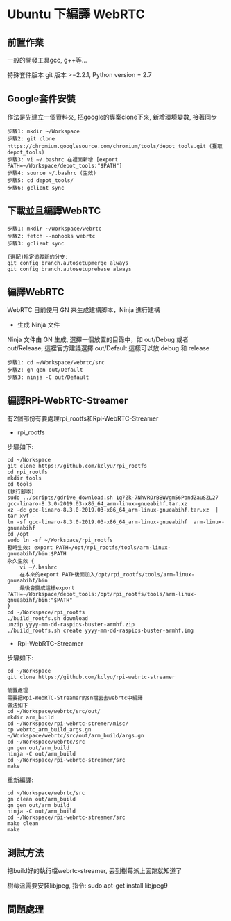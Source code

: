 # Ubuntu 下編譯 WebRTC

## 前置作業

一般的開發工具gcc, g++等...

特殊套件版本 git 版本 >=2.2.1, Python version = 2.7


## Google套件安裝

作法是先建立一個資料夾, 把google的專案clone下來, 新增環境變數, 接著同步

```
步驟1: mkdir ~/Workspace
步驟2: git clone https://chromium.googlesource.com/chromium/tools/depot_tools.git (獲取depot_tools)
步驟3: vi ~/.bashrc 在裡面新增 [export PATH=~/Workspace/depot_tools:"$PATH"]
步驟4: source ~/.bashrc (生效)
步驟5: cd depot_tools/
步驟6: gclient sync
```

## 下載並且編譯WebRTC

```
步驟1: mkdir ~/Workspace/webrtc
步驟2: fetch --nohooks webrtc
步驟3: gclient sync

(選配)指定追蹤新的分支:
git config branch.autosetupmerge always
git config branch.autosetuprebase always
```

## 編譯WebRTC

WebRTC 目前使用 GN 来生成建構脚本，Ninja 進行建構

- 生成 Ninja 文件

Ninja 文件由 GN 生成, 選擇一個放置的目錄中，如 out/Debug 或者 out/Release, 這裡官方建議選擇 out/Default 這樣可以放 debug 和 release

```
步驟1: cd ~/Workspace/webrtc/src
步驟2: gn gen out/Default
步驟3: ninja -C out/Default
```

## 編譯RPi-WebRTC-Streamer

有2個部份有要處理rpi_rootfs和Rpi-WebRTC-Streamer

- rpi_rootfs

步驟如下:
```
cd ~/Workspace
git clone https://github.com/kclyu/rpi_rootfs
cd rpi_rootfs
mkdir tools
cd tools
(執行腳本)
sudo ../scripts/gdrive_download.sh 1q7Zk-7NhVROrBBWVgm56PbndZauSZL27 gcc-linaro-8.3.0-2019.03-x86_64_arm-linux-gnueabihf.tar.xz
xz -dc gcc-linaro-8.3.0-2019.03-x86_64_arm-linux-gnueabihf.tar.xz  | tar xvf -
ln -sf gcc-linaro-8.3.0-2019.03-x86_64_arm-linux-gnueabihf  arm-linux-gnueabihf
cd /opt
sudo ln -sf ~/Workspace/rpi_rootfs
暫時生效: export PATH=/opt/rpi_rootfs/tools/arm-linux-gnueabihf/bin:$PATH
永久生效 {
    vi ~/.bashrc
    在本來的export PATH後面加入/opt/rpi_rootfs/tools/arm-linux-gnueabihf/bin
    最後會變成這樣export PATH=~/Workspace/depot_tools:/opt/rpi_rootfs/tools/arm-linux-gnueabihf/bin:"$PATH"
}
cd ~/Workspace/rpi_rootfs
./build_rootfs.sh download
unzip yyyy-mm-dd-raspios-buster-armhf.zip
./build_rootfs.sh create yyyy-mm-dd-raspios-buster-armhf.img
```


- Rpi-WebRTC-Streamer

步驟如下:
```
cd ~/Workspace
git clone https://github.com/kclyu/rpi-webrtc-streamer

前置處理
需要把Rpi-WebRTC-Streamer的sn檔丟去webrtc中編譯
做法如下
cd ~/Workspace/webrtc/src/out/
mkdir arm_build
cd ~/Workspace/rpi-webrtc-stremer/misc/
cp webrtc_arm_build_args.gn ~/Workspace/webrtc/src/out/arm_build/args.gn
cd ~/Workspace/webrtc/src
gn gen out/arm_build
ninja -C out/arm_build
cd ~/Workspace/rpi-webrtc-streamer/src
make
```

重新編譯:
```
cd ~/Workspace/webrtc/src
gn clean out/arm_build
gn gen out/arm_build
ninja -C out/arm_build
cd ~/Workspace/rpi-webrtc-streamer/src
make clean
make
```

## 測試方法

把build好的執行檔webrtc-streamer, 丟到樹莓派上面跑就知道了

樹莓派需要安裝libjpeg, 指令: sudo apt-get install libjpeg9

## 問題處理

